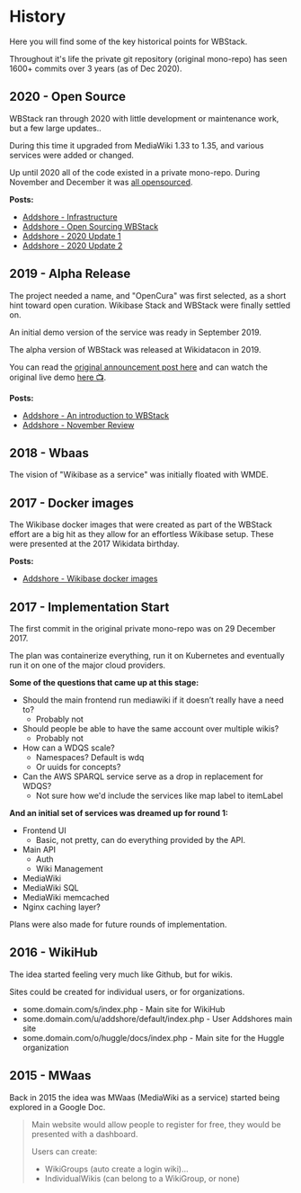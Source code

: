 # History

Here you will find some of the key historical points for WBStack.

Throughout it's life the private git repository (original mono-repo) has seen 1600+ commits over 3 years (as of Dec 2020).

## 2020 - Open Source

WBStack ran through 2020 with little development or maintenance work, but a few large updates..

During this time it upgraded from MediaWiki 1.33 to 1.35, and various services were added or changed.

Up until 2020 all of the code existed in a private mono-repo. During November and December it was [all opensourced](https://github.com/wbstack).

**Posts:**


- [Addshore - Infrastructure](https://addshore.com/2021/04/wbstack-infrastructure-2/)
- [Addshore - Open Sourcing WBStack](https://addshore.com/2020/12/open-sourcing-wbstack/)
- [Addshore - 2020 Update 1](https://addshore.com/2020/04/wbstack-2020-update-1/)
- [Addshore - 2020 Update 2](https://addshore.com/2020/05/wbstack-2020-update-2/)

## 2019 - Alpha Release

The project needed a name, and "OpenCura" was first selected, as a short hint toward open curation.
Wikibase Stack and WBStack were finally settled on.

An initial demo version of the service was ready in September 2019.

The alpha version of WBStack was released at Wikidatacon in 2019.

You can read the [original announcement post here](https://addshore.com/2019/11/an-introduction-to-wbstack/) and can watch the original live demo [here 📺](https://media.ccc.de/v/wikidatacon2019-19-lightning_talks_2#t=1147).

**Posts:**

- [Addshore - An introduction to WBStack](https://addshore.com/2019/11/an-introduction-to-wbstack/)
- [Addshore - November Review](https://addshore.com/2019/11/wbstack-november-review/)

## 2018 - Wbaas

The vision of "Wikibase as a service" was initially floated with WMDE.

## 2017 - Docker images

The Wikibase docker images that were created as part of the WBStack effort are a big hit as they allow for an effortless Wikibase setup. These were presented at the 2017 Wikidata birthday.

**Posts:**

- [Addshore - Wikibase docker images](https://addshore.com/2017/12/wikibase-docker-images/)

## 2017 - Implementation Start

The first commit in the original private mono-repo was on 29 December 2017.

The plan was containerize everything, run it on Kubernetes and eventually run it on one of the major cloud providers.

**Some of the questions that came up at this stage:**

- Should the main frontend run mediawiki if it doesn’t really have a need to?
  - Probably not
- Should people be able to have the same account over multiple wikis?
  - Probably not
- How can a WDQS scale?
  - Namespaces? Default is wdq
  - Or uuids for concepts?
- Can the AWS SPARQL service serve as a drop in replacement for WDQS?
  - Not sure how we'd include the services like map label to itemLabel

**And an initial set of services was dreamed up for round 1:**

- Frontend UI
  - Basic, not pretty, can do everything provided by the API.
- Main API
  - Auth
  - Wiki Management
- MediaWiki
- MediaWiki SQL
- MediaWiki memcached
- Nginx caching layer?

Plans were also made for future rounds of implementation.

## 2016 - WikiHub

The idea started feeling very much like Github, but for wikis.

Sites could be created for individual users, or for organizations.

- some.domain.com/s/index.php - Main site for WikiHub
- some.domain.com/u/addshore/default/index.php - User Addshores main site
- some.domain.com/o/huggle/docs/index.php - Main site for the Huggle organization

## 2015 - MWaas

Back in 2015 the idea was MWaas (MediaWiki as a service) started being explored in a Google Doc.

> Main website would allow people to register for free, they would be presented with a dashboard.
>
> Users can create:
>
>- WikiGroups (auto create a login wiki)...
>- IndividualWikis (can belong to a WikiGroup, or none)
